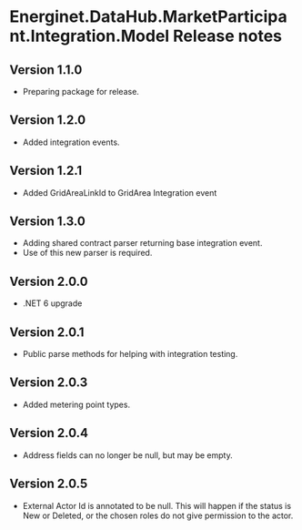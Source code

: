 # Energinet.DataHub.MarketParticipant.Integration.Model Release notes

## Version 1.1.0

- Preparing package for release.

## Version 1.2.0

- Added integration events.

## Version 1.2.1

- Added GridAreaLinkId to GridArea Integration event

## Version 1.3.0

- Adding shared contract parser returning base integration event.
- Use of this new parser is required.

## Version 2.0.0

- .NET 6 upgrade

## Version 2.0.1

- Public parse methods for helping with integration testing.

## Version 2.0.3

- Added metering point types.

## Version 2.0.4

- Address fields can no longer be null, but may be empty.

## Version 2.0.5

- External Actor Id is annotated to be null. This will happen if the status is New or Deleted, or the chosen roles do not give permission to the actor.